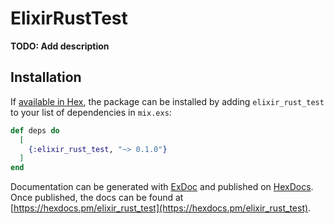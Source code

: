 # ElixirRustTest

**TODO: Add description**

## Installation

If [available in Hex](https://hex.pm/docs/publish), the package can be installed
by adding `elixir_rust_test` to your list of dependencies in `mix.exs`:

```elixir
def deps do
  [
    {:elixir_rust_test, "~> 0.1.0"}
  ]
end
```

Documentation can be generated with [ExDoc](https://github.com/elixir-lang/ex_doc)
and published on [HexDocs](https://hexdocs.pm). Once published, the docs can
be found at [https://hexdocs.pm/elixir_rust_test](https://hexdocs.pm/elixir_rust_test).

